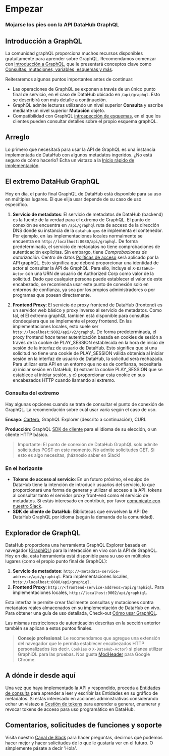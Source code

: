 # Empezar

### Mojarse los pies con la API DataHub GraphQL

## Introducción a GraphQL

La comunidad graphQL proporciona muchos recursos disponibles gratuitamente para aprender sobre GraphQL. Recomendamos comenzar con [Introducción a GraphQL](https://graphql.org/learn/),
que le presentará conceptos clave como [Consultas, mutaciones, variables, esquemas y más](https://graphql.org/learn/queries/).

Reiteraremos algunos puntos importantes antes de continuar:

*   Las operaciones de GraphQL se exponen a través de un único punto final de servicio, en el caso de DataHub ubicado en `/api/graphql`. Esto se describirá con más detalle a continuación.
*   GraphQL admite lecturas utilizando un nivel superior **Consulta** y escribe mediante un nivel superior **Mutación** objeto.
*   Compatibilidad con GraphQL [introspección de esquemas](https://graphql.org/learn/introspection/), en el que los clientes pueden consultar detalles sobre el propio esquema graphQL.

## Arreglo

Lo primero que necesitará para usar la API de GraphQL es una instancia implementada de DataHub con algunos metadatos ingeridos. ¿No está seguro de cómo hacerlo? Echa un vistazo a la [Inicio rápido de implementación](../../../docs/quickstart.md).

## El extremo DataHub GraphQL

Hoy en día, el punto final GraphQL de DataHub está disponible para su uso en múltiples lugares. El que elija usar depende de su caso de uso específico.

1.  **Servicio de metadatos**: El servicio de metadatos de DataHub (backend) es la fuente de la verdad para el extremo de GraphQL. El punto de conexión se encuentra en `/api/graphql` ruta de acceso de la dirección DNS
    donde su instancia de la `datahub-gms` se implementa el contenedor. Por ejemplo, en las implementaciones locales normalmente se encuentra en `http://localhost:8080/api/graphql`. De forma predeterminada,
    el servicio de metadatos no tiene comprobaciones de autenticación explícitas. Sin embargo, tiene *Comprobaciones de autorización*. Centro de datos [Políticas de acceso](../../../docs/policies.md) será aplicado por la API graphQL. Esto significa que deberá proporcionar una identidad de actor al consultar la API de GraphQL.
    Para ello, incluya el `X-DataHub-Actor` con una URN de usuario de Authorized Corp como valor de la solicitud. Dado que cualquier persona puede establecer el valor de este encabezado, se recomienda usar este punto de conexión solo en entornos de confianza, ya sea por los propios administradores o por programas que posean directamente.

2.  **Frontend Proxy**: El servicio de proxy frontend de DataHub (frontend) es un servidor web básico y proxy inverso al servicio de metadatos. Como tal, el
    El extremo graphQL también está disponible para consultas dondequiera que se implemente el proxy frontend. En las implementaciones locales, esto suele ser `http://localhost:9002/api/v2/graphql`. De forma predeterminada,
    el proxy frontend *hace* tener autenticación basada en cookies de sesión a través de la cookie de PLAY_SESSION establecida en la hora de inicio de sesión de la interfaz de usuario de DataHub. Esto significa
    que si una solicitud no tiene una cookie de PLAY_SESSION válida obtenida al iniciar sesión en la interfaz de usuario de DataHub, la solicitud será rechazada. Para utilizar esta API en un entorno que no es de confianza,
    necesitaría a) iniciar sesión en DataHub, b) extraer la cookie PLAY_SESSION que se establece al iniciar sesión, y c) proporcionar esta cookie en sus encabezados HTTP cuando
    llamando al extremo.

### Consulta del extremo

Hay algunas opciones cuando se trata de consultar el punto de conexión de GraphQL. La recomendación sobre cuál usar varía según el caso de uso.

**Ensayo**: [Cartero](https://learning.postman.com/docs/sending-requests/supported-api-frameworks/graphql/), GraphQL Explorer (descrito a continuación), CURL

**Producción**: GraphQL [SDK de cliente](https://graphql.org/code/) para el idioma de su elección, o un cliente HTTP básico.

> Importante: El punto de conexión de DataHub GraphQL solo admite solicitudes POST en este momento. No admite solicitudes GET. Si esto es algo
> necesitas, ¡háznoslo saber en Slack!

### En el horizonte

*   **Tokens de acceso al servicio**: En un futuro próximo, el equipo de DataHub tiene la intención de introducir usuarios del servicio, lo que proporcionará una forma de generar y utilizar el acceso a la API.
    tokens al consultar tanto el servidor proxy front-end como el servicio de metadatos. Si estás interesado en contribuir, por favor [comunícate con nuestro Slack](https://datahubspace.slack.com/join/shared_invite/zt-nx7i0dj7-I3IJYC551vpnvvjIaNRRGw#/shared-invite/email).
*   **SDK de cliente de DataHub**: Bibliotecas que envuelven la API De DataHub GraphQL por idioma (según la demanda de la comunidad).

## Explorador de GraphQL

DataHub proporciona una herramienta GraphQL Explorer basada en navegador ([GraphiQL](https://github.com/graphql/graphiql)) para la interacción en vivo con la API de GraphQL. Hoy en día, esta herramienta está disponible para su uso en múltiples lugares (como el propio punto final de GraphQL):

1.  **Servicio de metadatos**: `http://<metadata-service-address>/api/graphiql`. Para implementaciones locales, `http://localhost:8080/api/graphiql`.
2.  **Frontend Proxy**: `http://<frontend-service-address>/api/graphiql`. Para implementaciones locales, `http://localhost:9002/api/graphiql`.

Esta interfaz le permite crear fácilmente consultas y mutaciones contra metadatos reales almacenados en su implementación de DataHub en vivo. Para obtener una guía de uso detallada,
Check-out [Cómo usar GraphiQL](https://www.gatsbyjs.com/docs/how-to/querying-data/running-queries-with-graphiql/).

Las mismas restricciones de autenticación descritas en la sección anterior también se aplican a estos puntos finales.

> **Consejo profesional**: Le recomendamos que agregue una extensión del navegador que le permita establecer encabezados HTTP personalizados (es decir. `Cookies` o `X-DataHub-Actor`) si planea utilizar GraphiQL para las pruebas. Nos gusta [ModHeader](https://chrome.google.com/webstore/detail/modheader/idgpnmonknjnojddfkpgkljpfnnfcklj?hl=en) para Google Chrome.

## A dónde ir desde aquí

Una vez que haya implementado la API y respondido, proceda a [Entidades de consulta](./querying-entities.md) para aprender a leer y escribir las Entidades
en su gráfico de metadatos.
Si estás interesado en acciones administrativas considerando echar un vistazo a [Gestión de tokens](./token-management.md) para aprender a generar, enumerar y revocar tokens de acceso para uso programático en DataHub.

## Comentarios, solicitudes de funciones y soporte

Visita nuestro [Canal de Slack](https://datahubspace.slack.com/join/shared_invite/zt-nx7i0dj7-I3IJYC551vpnvvjIaNRRGw#/shared-invite/email) para hacer preguntas, decirnos qué podemos hacer mejor y hacer solicitudes de lo que le gustaría ver en el futuro. O simplemente
pásate a decir 'Hola'.
